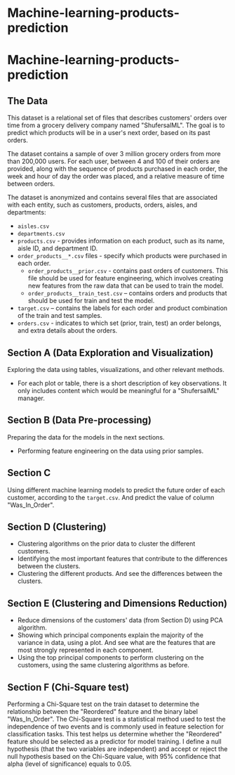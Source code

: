 # Machine-learning-products-prediction
# Machine-learning-products-prediction

## The Data

This dataset is a relational set of files that describes customers' orders over time from a grocery delivery company named "ShufersalML". The goal is to predict which products will be in a user's next order, based on its past orders.

The dataset contains a sample of over 3 million grocery orders from more than 200,000 users. For each user, between 4 and 100 of their orders are provided, along with the sequence of products purchased in each order, the week and hour of day the order was placed, and a relative measure of time between orders.

The dataset is anonymized and contains several files that are associated with each entity, such as customers, products, orders, aisles, and departments:

- `aisles.csv`
- `departments.csv`
- `products.csv` - provides information on each product, such as its name, aisle ID, and department ID.
- `order_products__*.csv` files - specify which products were purchased in each order.
  - `order_products__prior.csv` - contains past orders of customers. This file should be used for feature engineering, which involves creating new features from the raw data that can be used to train the model.
  - `order_products__train_test.csv` – contains orders and products that should be used for train and test the model.
- `target.csv` – contains the labels for each order and product combination of the train and test samples.
- `orders.csv` - indicates to which set (prior, train, test) an order belongs, and extra details about the orders.

## Section A (Data Exploration and Visualization)

Exploring the data using tables, visualizations, and other relevant methods.

- For each plot or table, there is a short description of key observations. It only includes content which would be meaningful for a "ShufersalML" manager.

## Section B (Data Pre-processing)

Preparing the data for the models in the next sections.

- Performing feature engineering on the data using prior samples.

## Section C

Using different machine learning models to predict the future order of each customer, according to the `target.csv`.
And predict the value of column "Was_In_Order".

## Section D (Clustering)

- Clustering algorithms on the prior data to cluster the different customers.
- Identifying the most important features that contribute to the differences between the clusters.
- Clustering the different products. And see the differences between the clusters.

## Section E (Clustering and Dimensions Reduction)

- Reduce dimensions of the customers' data (from Section D) using PCA algorithm.
- Showing which principal components explain the majority of the variance in data, using a plot. And see what are the features that are most strongly represented in each component.
- Using the top principal components to perform clustering on the customers, using the same clustering algorithms as before.

## Section F (Chi-Square test)

Performing a Chi-Square test on the train dataset to determine the relationship between the "Reordered" feature and the binary label "Was_In_Order".
The Chi-Square test is a statistical method used to test the independence of two events and is commonly used in feature selection for classification tasks. This test helps us determine whether the "Reordered" feature should be selected as a predictor for model training.
I define a null hypothesis (that the two variables are independent) and accept or reject the null hypothesis based on the Chi-Square value, with 95% confidence that alpha (level of significance) equals to 0.05.
